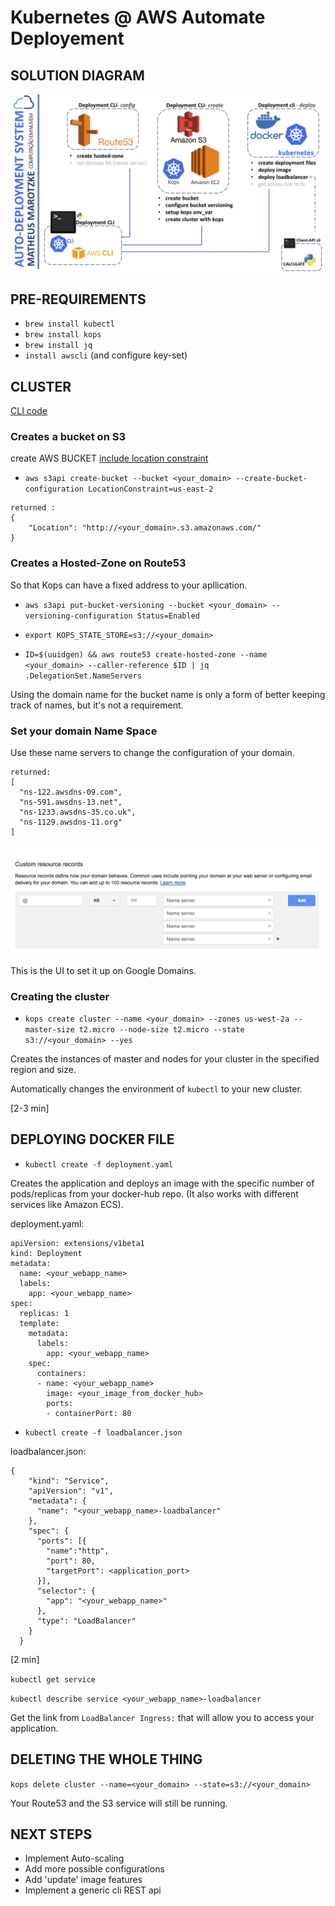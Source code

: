 # Kubernetes @ AWS Automate Deployement

## SOLUTION DIAGRAM

![alt text](./images/solution_diagram.jpg "Diagram")

## PRE-REQUIREMENTS

- `brew install kubectl`
- `brew install kops`
- `brew install jq`
- `install awscli` (and configure key-set)

## CLUSTER
[CLI code](https://github.com/MatheusDMD/AWS-Automate-Kubernetes-Deploying/blob/master/k8s%40AWS/marotzke.py)

### Creates a bucket on S3

create AWS BUCKET
[include location constraint](docs.aws.amazon.com/general/latest/gr/rande.html)

- `aws s3api create-bucket --bucket <your_domain> --create-bucket-configuration LocationConstraint=us-east-2`

```
returned :
{
    "Location": "http://<your_domain>.s3.amazonaws.com/"
}
```

### Creates a Hosted-Zone on Route53
So that Kops can have a fixed address to your apllication.

- `aws s3api put-bucket-versioning --bucket <your_domain> --versioning-configuration Status=Enabled`

- `export KOPS_STATE_STORE=s3://<your_domain>`

- `ID=$(uuidgen) && aws route53 create-hosted-zone --name <your_domain> --caller-reference $ID | jq .DelegationSet.NameServers`

Using the domain name for the bucket name is only a form of better keeping track of names, but it's not a requirement.

### Set your domain Name Space
Use these name servers to change the configuration of your domain.
```
returned:
[
  "ns-122.awsdns-09.com",
  "ns-591.awsdns-13.net",
  "ns-1233.awsdns-35.co.uk",
  "ns-1129.awsdns-11.org"
]
```

![alt text](./images/tutorial.jpeg "how to set it up on Google Domains")

This is the UI to set it up on Google Domains.

### Creating the cluster

- `kops create cluster --name <your_domain> --zones us-west-2a --master-size t2.micro --node-size t2.micro --state s3://<your_domain> --yes`

Creates the instances of master and nodes for your cluster in the specified region and size.

Automatically changes the environment of `kubectl` to your new cluster.

[2-3 min]


## DEPLOYING DOCKER FILE

- `kubectl create -f deployment.yaml`

Creates the application and deploys an image with the specific number of pods/replicas from your docker-hub repo. (It also works with different services like Amazon ECS).

deployment.yaml:

```
apiVersion: extensions/v1beta1
kind: Deployment
metadata:
  name: <your_webapp_name>
  labels:
    app: <your_webapp_name>
spec:
  replicas: 1
  template:
    metadata:
      labels:
        app: <your_webapp_name>
    spec:
      containers:
      - name: <your_webapp_name>
        image: <your_image_from_docker_hub>
        ports:
        - containerPort: 80
```

- `kubectl create -f loadbalancer.json`

loadbalancer.json:

```
{
    "kind": "Service",
    "apiVersion": "v1",
    "metadata": {
      "name": "<your_webapp_name>-loadbalancer"
    },
    "spec": {
      "ports": [{
        "name":"http",
        "port": 80,
        "targetPort": <application_port>
      }],
      "selector": {
        "app": "<your_webapp_name>"
      },
      "type": "LoadBalancer"
    }
  }
```
[2 min]

`kubectl get service`

`kubectl describe service <your_webapp_name>-loadbalancer`

Get the link from `LoadBalancer Ingress:` that will allow you to access your application. 

## DELETING THE WHOLE THING

`kops delete cluster --name=<your_domain> --state=s3://<your_domain>`

Your Route53 and the S3 service will still be running.


## NEXT STEPS

- Implement Auto-scaling
- Add more possible configurations
- Add 'update' image features
- Implement a generic cli REST api

